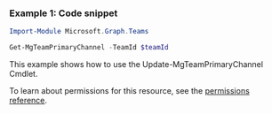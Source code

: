 ### Example 1: Code snippet

```powershellImport-Module Microsoft.Graph.Teams

Get-MgTeamPrimaryChannel -TeamId $teamId
```
This example shows how to use the Update-MgTeamPrimaryChannel Cmdlet.
To learn about permissions for this resource, see the [permissions reference](/graph/permissions-reference).

